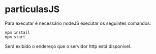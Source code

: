 # particulasJS

Para executar é necessário nodeJS
executar os seguintes comandos:
```
npm install
npm start
```

Será exibido o endereço que o servidor http está disponível.
